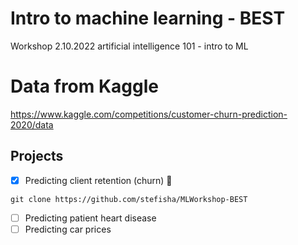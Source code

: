 # Intro to machine learning - BEST
Workshop 2.10.2022 artificial intelligence 101 - intro to ML
# Data from Kaggle
https://www.kaggle.com/competitions/customer-churn-prediction-2020/data
## Projects 
- [x] Predicting client retention (churn) :tada:
```
git clone https://github.com/stefisha/MLWorkshop-BEST
```
- [ ] Predicting patient heart disease
- [ ] Predicting car prices
